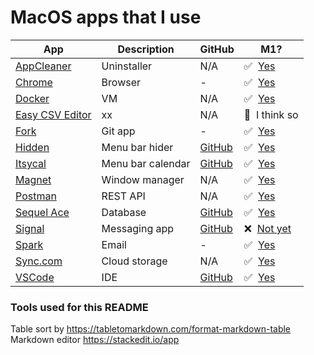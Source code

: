 # MacOS apps that I use

| App | Description | GitHub | M1? | 
|--|--|--|--|
| [AppCleaner](https://freemacsoft.net/appcleaner/) | Uninstaller | N/A| ✅ &nbsp;[Yes](https://isapplesiliconready.com/app/AppCleaner) |
| [Chrome](https://www.google.com/intl/en_uk/chrome/) | Browser | - | ✅&nbsp; [Yes](https://isapplesiliconready.com/app/Chrome)|
| [Docker](https://www.docker.com/products/docker-desktop)| VM | N/A| ✅ &nbsp;[Yes](https://isapplesiliconready.com/app/Docker)|
| [Easy CSV Editor](https://vdt-labs.com/easy-csv-editor/)| xx | N/A| 🤔 &nbsp;I think so |
| [Fork](https://git-fork.com/)| Git app | - | ✅ &nbsp;[Yes](https://isapplesiliconready.com/app/Fork) |
| [Hidden](https://itunes.apple.com/app/hidden-bar/id1452453066)| Menu bar hider | [GitHub](https://github.com/dwarvesf/hidden) | ✅ &nbsp;[Yes](https://github.com/dwarvesf/hidden/releases/tag/v1.7) |
| [Itsycal](https://www.mowglii.com/itsycal/) | Menu bar calendar | [GitHub](https://github.com/sfsam/Itsycal)| ✅ &nbsp;[Yes](https://www.mowglii.com/2021/06/08/apple-silicon-beta.html) |
| [Magnet](https://apps.apple.com/gb/app/magnet/id441258766?mt=12) | Window manager | N/A| ✅ &nbsp;[Yes](https://isapplesiliconready.com/app/Magnet)|
| [Postman](https://www.postman.com/downloads/) | REST API | N/A| ✅ &nbsp;[Yes](https://isapplesiliconready.com/app/Postman) |
| [Sequel Ace](https://github.com/Sequel-Ace/Sequel-Ace/releases) | Database | [GitHub](https://github.com/Sequel-Ace/Sequel-Ace) | ✅ &nbsp;[Yes](https://isapplesiliconready.com/app/Sequel%20Ace)|
| [Signal](https://signal.org/download/)| Messaging app | [GitHub](https://github.com/signalapp/Signal-Desktop) | ❌ &nbsp;[Not yet](https://github.com/signalapp/Signal-Desktop/issues/4461) |
| [Spark](https://apps.apple.com/app/apple-store/id1176895641) | Email | - | ✅&nbsp; [Yes](https://isapplesiliconready.com/app/Spark) |
| [Sync.com](https://www.sync.com/install/)| Cloud storage | N/A| ✅ &nbsp;[Yes](https://www.sync.com/blog/sync-2-0-15-desktop-app-available-macos-big-sur/) |
| [VSCode](https://code.visualstudio.com/download) | IDE| [GitHub](https://github.com/microsoft/vscode)| ✅ &nbsp;[Yes](https://isapplesiliconready.com/app/Visual%20Studio%20Code) |

### Tools used for this README

Table sort by https://tabletomarkdown.com/format-markdown-table<br />
Markdown editor https://stackedit.io/app
